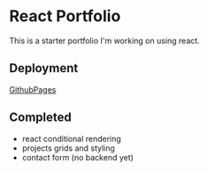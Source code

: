 # React Portfolio

This is a starter portfolio I'm working on using react.

## Deployment

[GithubPages](https://uhmammoth.github.io/react-portfolio/)

## Completed

- react conditional rendering
- projects grids and styling
- contact form (no backend yet)
